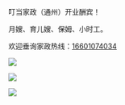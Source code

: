 叮当家政（通州）开业酬宾！

月嫂、育儿嫂、保姆、小时工。

欢迎垂询家政热线：[16601074034](tel:16601074034)

![](/assets/news/WechatIMG25.jpeg)

![](/assets/news/WechatIMG26.jpeg)

![](/assets/news/WechatIMG27.jpeg)
